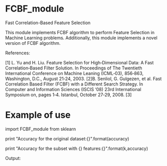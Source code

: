 # FCBF_module
Fast Correlation-Based Feature Selection

This module implements FCBF algorithm to perform Feature Selection in Machine Learning problems. Additionally, this module implements a novel version of FCBF algorithm. 



References:

[1] L. Yu and H. Liu. Feature Selection for High‐Dimensional Data: A Fast Correlation‐Based Filter Solution. In Proceedings of The Twentieth International Conference on Machine Leaning (ICML‐03), 856‐863, Washington, D.C., August 21‐24, 2003.
[2]B. Senliol, G. Gulgezen, et al. Fast Correlation Based Filter (FCBF) with a Different Search Strategy. In Computer and Information Sciences (ISCIS ‘08) 23rd International Symposium on, pages 1‐4. Istanbul, October 27‐29, 2008.
[3]


# Example of use
import FCBF_module
from sklearn 


print "Accuracy for the original dataset:{}".format(accuracy)




print "Accuracy for the subset with {} features:{}".format(k,accuracy)


Output:





